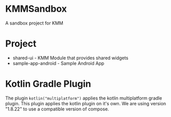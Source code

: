 # KMMSandbox
A sandbox project for KMM

# Project
* shared-ui - KMM Module that provides shared widgets
* sample-app-android - Sample Android App

# Kotlin Gradle Plugin
The plugin `kotlin("multiplatform")` applies the kotlin multiplatform gradle plugin. This plugin applies the kotlin 
plugin on it's own. We are using version "1.8.22" to use a compatible version of compose.